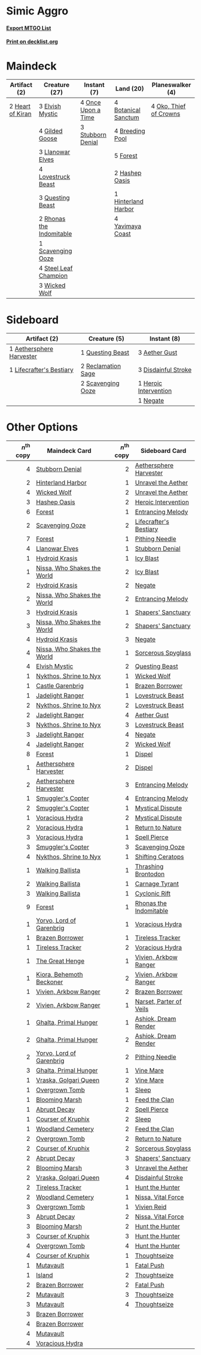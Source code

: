 # Simic Aggro

#### [Export MTGO List](../collection/Simic%20Aggro/Simic%20Aggro.txt)
#### [Print on decklist.org](http://decklist.org/?deckmain=4%09Botanical%20Sanctum%0A4%09Breeding%20Pool%0A3%09Elvish%20Mystic%0A5%09Forest%0A4%09Gilded%20Goose%0A2%09Hashep%20Oasis%0A2%09Heart%20of%20Kiran%0A1%09Hinterland%20Harbor%0A3%09Llanowar%20Elves%0A4%09Lovestruck%20Beast%0A4%09Oko,%20Thief%20of%20Crowns%0A4%09Once%20Upon%20a%20Time%0A3%09Questing%20Beast%0A2%09Rhonas%20the%20Indomitable%0A1%09Scavenging%20Ooze%0A4%09Steel%20Leaf%20Champion%0A3%09Stubborn%20Denial%0A3%09Wicked%20Wolf%0A4%09Yavimaya%20Coast&deckside=3%09Aether%20Gust%0A1%09Aethersphere%20Harvester%0A3%09Disdainful%20Stroke%0A1%09Heroic%20Intervention%0A1%09Lifecrafter's%20Bestiary%0A1%09Negate%0A1%09Questing%20Beast%0A2%09Reclamation%20Sage%0A2%09Scavenging%20Ooze)
# Maindeck

|                                       Artifact (2)                                        |                                           Creature (27)                                           |                                         Instant (7)                                         |                                          Land (20)                                           |                                        Planeswalker (4)                                         |
|-------------------------------------------------------------------------------------------|---------------------------------------------------------------------------------------------------|---------------------------------------------------------------------------------------------|----------------------------------------------------------------------------------------------|-------------------------------------------------------------------------------------------------|
|2 [Heart of Kiran](http://gatherer.wizards.com/Pages/Card/Details.aspx?multiverseid=423820)|3 [Elvish Mystic](http://gatherer.wizards.com/Pages/Card/Details.aspx?multiverseid=389499)         |4 [Once Upon a Time](http://gatherer.wizards.com/Pages/Card/Details.aspx?multiverseid=473131)|4 [Botanical Sanctum](http://gatherer.wizards.com/Pages/Card/Details.aspx?multiverseid=417817)|4 [Oko, Thief of Crowns](http://gatherer.wizards.com/Pages/Card/Details.aspx?multiverseid=473159)|
|                                                                                           |4 [Gilded Goose](http://gatherer.wizards.com/Pages/Card/Details.aspx?multiverseid=473122)          |3 [Stubborn Denial](http://gatherer.wizards.com/Pages/Card/Details.aspx?multiverseid=386673) |4 [Breeding Pool](http://gatherer.wizards.com/Pages/Card/Details.aspx?multiverseid=97088)     |                                                                                                 |
|                                                                                           |3 [Llanowar Elves](http://gatherer.wizards.com/Pages/Card/Details.aspx?multiverseid=129626)        |                                                                                             |5 [Forest](http://gatherer.wizards.com/Pages/Card/Details.aspx?multiverseid=439860)           |                                                                                                 |
|                                                                                           |4 [Lovestruck Beast](http://gatherer.wizards.com/Pages/Card/Details.aspx?multiverseid=473127)      |                                                                                             |2 [Hashep Oasis](http://gatherer.wizards.com/Pages/Card/Details.aspx?multiverseid=430866)     |                                                                                                 |
|                                                                                           |3 [Questing Beast](http://gatherer.wizards.com/Pages/Card/Details.aspx?multiverseid=473133)        |                                                                                             |1 [Hinterland Harbor](http://gatherer.wizards.com/Pages/Card/Details.aspx?multiverseid=443128)|                                                                                                 |
|                                                                                           |2 [Rhonas the Indomitable](http://gatherer.wizards.com/Pages/Card/Details.aspx?multiverseid=426884)|                                                                                             |4 [Yavimaya Coast](http://gatherer.wizards.com/Pages/Card/Details.aspx?multiverseid=129810)   |                                                                                                 |
|                                                                                           |1 [Scavenging Ooze](http://gatherer.wizards.com/Pages/Card/Details.aspx?multiverseid=420783)       |                                                                                             |                                                                                              |                                                                                                 |
|                                                                                           |4 [Steel Leaf Champion](http://gatherer.wizards.com/Pages/Card/Details.aspx?multiverseid=443070)   |                                                                                             |                                                                                              |                                                                                                 |
|                                                                                           |3 [Wicked Wolf](http://gatherer.wizards.com/Pages/Card/Details.aspx?multiverseid=473143)           |                                                                                             |                                                                                              |                                                                                                 |


# Sideboard

|                                           Artifact (2)                                            |                                        Creature (5)                                         |                                          Instant (8)                                           |
|---------------------------------------------------------------------------------------------------|---------------------------------------------------------------------------------------------|------------------------------------------------------------------------------------------------|
|1 [Aethersphere Harvester](http://gatherer.wizards.com/Pages/Card/Details.aspx?multiverseid=423809)|1 [Questing Beast](http://gatherer.wizards.com/Pages/Card/Details.aspx?multiverseid=473133)  |3 [Aether Gust](http://gatherer.wizards.com/Pages/Card/Details.aspx?multiverseid=466796)        |
|1 [Lifecrafter's Bestiary](http://gatherer.wizards.com/Pages/Card/Details.aspx?multiverseid=423829)|2 [Reclamation Sage](http://gatherer.wizards.com/Pages/Card/Details.aspx?multiverseid=389651)|3 [Disdainful Stroke](http://gatherer.wizards.com/Pages/Card/Details.aspx?multiverseid=420705)  |
|                                                                                                   |2 [Scavenging Ooze](http://gatherer.wizards.com/Pages/Card/Details.aspx?multiverseid=420783) |1 [Heroic Intervention](http://gatherer.wizards.com/Pages/Card/Details.aspx?multiverseid=423776)|
|                                                                                                   |                                                                                             |1 [Negate](http://gatherer.wizards.com/Pages/Card/Details.aspx?multiverseid=423707)             |


# Other Options

|*n*<sup>th</sup> copy|                                            Maindeck Card                                             |*n*<sup>th</sup> copy|                                          Sideboard Card                                          |
|--------------------:|------------------------------------------------------------------------------------------------------|--------------------:|--------------------------------------------------------------------------------------------------|
|                    4|[Stubborn Denial](http://gatherer.wizards.com/Pages/Card/Details.aspx?multiverseid=386673)            |                    2|[Aethersphere Harvester](http://gatherer.wizards.com/Pages/Card/Details.aspx?multiverseid=423809) |
|                    2|[Hinterland Harbor](http://gatherer.wizards.com/Pages/Card/Details.aspx?multiverseid=443128)          |                    1|[Unravel the Aether](http://gatherer.wizards.com/Pages/Card/Details.aspx?multiverseid=378515)     |
|                    4|[Wicked Wolf](http://gatherer.wizards.com/Pages/Card/Details.aspx?multiverseid=473143)                |                    2|[Unravel the Aether](http://gatherer.wizards.com/Pages/Card/Details.aspx?multiverseid=378515)     |
|                    3|[Hashep Oasis](http://gatherer.wizards.com/Pages/Card/Details.aspx?multiverseid=430866)               |                    2|[Heroic Intervention](http://gatherer.wizards.com/Pages/Card/Details.aspx?multiverseid=423776)    |
|                    6|[Forest](http://gatherer.wizards.com/Pages/Card/Details.aspx?multiverseid=439860)                     |                    1|[Entrancing Melody](http://gatherer.wizards.com/Pages/Card/Details.aspx?multiverseid=435207)      |
|                    2|[Scavenging Ooze](http://gatherer.wizards.com/Pages/Card/Details.aspx?multiverseid=420783)            |                    2|[Lifecrafter's Bestiary](http://gatherer.wizards.com/Pages/Card/Details.aspx?multiverseid=423829) |
|                    7|[Forest](http://gatherer.wizards.com/Pages/Card/Details.aspx?multiverseid=439860)                     |                    1|[Pithing Needle](http://gatherer.wizards.com/Pages/Card/Details.aspx?multiverseid=129526)         |
|                    4|[Llanowar Elves](http://gatherer.wizards.com/Pages/Card/Details.aspx?multiverseid=129626)             |                    1|[Stubborn Denial](http://gatherer.wizards.com/Pages/Card/Details.aspx?multiverseid=386673)        |
|                    1|[Hydroid Krasis](http://gatherer.wizards.com/Pages/Card/Details.aspx?multiverseid=457327)             |                    1|[Icy Blast](http://gatherer.wizards.com/Pages/Card/Details.aspx?multiverseid=386563)              |
|                    1|[Nissa, Who Shakes the World](http://gatherer.wizards.com/Pages/Card/Details.aspx?multiverseid=461096)|                    2|[Icy Blast](http://gatherer.wizards.com/Pages/Card/Details.aspx?multiverseid=386563)              |
|                    2|[Hydroid Krasis](http://gatherer.wizards.com/Pages/Card/Details.aspx?multiverseid=457327)             |                    2|[Negate](http://gatherer.wizards.com/Pages/Card/Details.aspx?multiverseid=423707)                 |
|                    2|[Nissa, Who Shakes the World](http://gatherer.wizards.com/Pages/Card/Details.aspx?multiverseid=461096)|                    2|[Entrancing Melody](http://gatherer.wizards.com/Pages/Card/Details.aspx?multiverseid=435207)      |
|                    3|[Hydroid Krasis](http://gatherer.wizards.com/Pages/Card/Details.aspx?multiverseid=457327)             |                    1|[Shapers' Sanctuary](http://gatherer.wizards.com/Pages/Card/Details.aspx?multiverseid=435362)     |
|                    3|[Nissa, Who Shakes the World](http://gatherer.wizards.com/Pages/Card/Details.aspx?multiverseid=461096)|                    2|[Shapers' Sanctuary](http://gatherer.wizards.com/Pages/Card/Details.aspx?multiverseid=435362)     |
|                    4|[Hydroid Krasis](http://gatherer.wizards.com/Pages/Card/Details.aspx?multiverseid=457327)             |                    3|[Negate](http://gatherer.wizards.com/Pages/Card/Details.aspx?multiverseid=423707)                 |
|                    4|[Nissa, Who Shakes the World](http://gatherer.wizards.com/Pages/Card/Details.aspx?multiverseid=461096)|                    1|[Sorcerous Spyglass](http://gatherer.wizards.com/Pages/Card/Details.aspx?multiverseid=435407)     |
|                    4|[Elvish Mystic](http://gatherer.wizards.com/Pages/Card/Details.aspx?multiverseid=389499)              |                    2|[Questing Beast](http://gatherer.wizards.com/Pages/Card/Details.aspx?multiverseid=473133)         |
|                    1|[Nykthos, Shrine to Nyx](http://gatherer.wizards.com/Pages/Card/Details.aspx?multiverseid=373713)     |                    1|[Wicked Wolf](http://gatherer.wizards.com/Pages/Card/Details.aspx?multiverseid=473143)            |
|                    1|[Castle Garenbrig](http://gatherer.wizards.com/Pages/Card/Details.aspx?multiverseid=473202)           |                    1|[Brazen Borrower](http://gatherer.wizards.com/Pages/Card/Details.aspx?multiverseid=473001)        |
|                    1|[Jadelight Ranger](http://gatherer.wizards.com/Pages/Card/Details.aspx?multiverseid=439793)           |                    1|[Lovestruck Beast](http://gatherer.wizards.com/Pages/Card/Details.aspx?multiverseid=473127)       |
|                    2|[Nykthos, Shrine to Nyx](http://gatherer.wizards.com/Pages/Card/Details.aspx?multiverseid=373713)     |                    2|[Lovestruck Beast](http://gatherer.wizards.com/Pages/Card/Details.aspx?multiverseid=473127)       |
|                    2|[Jadelight Ranger](http://gatherer.wizards.com/Pages/Card/Details.aspx?multiverseid=439793)           |                    4|[Aether Gust](http://gatherer.wizards.com/Pages/Card/Details.aspx?multiverseid=466796)            |
|                    3|[Nykthos, Shrine to Nyx](http://gatherer.wizards.com/Pages/Card/Details.aspx?multiverseid=373713)     |                    3|[Lovestruck Beast](http://gatherer.wizards.com/Pages/Card/Details.aspx?multiverseid=473127)       |
|                    3|[Jadelight Ranger](http://gatherer.wizards.com/Pages/Card/Details.aspx?multiverseid=439793)           |                    4|[Negate](http://gatherer.wizards.com/Pages/Card/Details.aspx?multiverseid=423707)                 |
|                    4|[Jadelight Ranger](http://gatherer.wizards.com/Pages/Card/Details.aspx?multiverseid=439793)           |                    2|[Wicked Wolf](http://gatherer.wizards.com/Pages/Card/Details.aspx?multiverseid=473143)            |
|                    8|[Forest](http://gatherer.wizards.com/Pages/Card/Details.aspx?multiverseid=439860)                     |                    1|[Dispel](http://gatherer.wizards.com/Pages/Card/Details.aspx?multiverseid=401858)                 |
|                    1|[Aethersphere Harvester](http://gatherer.wizards.com/Pages/Card/Details.aspx?multiverseid=423809)     |                    2|[Dispel](http://gatherer.wizards.com/Pages/Card/Details.aspx?multiverseid=401858)                 |
|                    2|[Aethersphere Harvester](http://gatherer.wizards.com/Pages/Card/Details.aspx?multiverseid=423809)     |                    3|[Entrancing Melody](http://gatherer.wizards.com/Pages/Card/Details.aspx?multiverseid=435207)      |
|                    1|[Smuggler's Copter](http://gatherer.wizards.com/Pages/Card/Details.aspx?multiverseid=417808)          |                    4|[Entrancing Melody](http://gatherer.wizards.com/Pages/Card/Details.aspx?multiverseid=435207)      |
|                    2|[Smuggler's Copter](http://gatherer.wizards.com/Pages/Card/Details.aspx?multiverseid=417808)          |                    1|[Mystical Dispute](http://gatherer.wizards.com/Pages/Card/Details.aspx?multiverseid=473020)       |
|                    1|[Voracious Hydra](http://gatherer.wizards.com/Pages/Card/Details.aspx?multiverseid=466954)            |                    2|[Mystical Dispute](http://gatherer.wizards.com/Pages/Card/Details.aspx?multiverseid=473020)       |
|                    2|[Voracious Hydra](http://gatherer.wizards.com/Pages/Card/Details.aspx?multiverseid=466954)            |                    1|[Return to Nature](http://gatherer.wizards.com/Pages/Card/Details.aspx?multiverseid=461102)       |
|                    3|[Voracious Hydra](http://gatherer.wizards.com/Pages/Card/Details.aspx?multiverseid=466954)            |                    1|[Spell Pierce](http://gatherer.wizards.com/Pages/Card/Details.aspx?multiverseid=425876)           |
|                    3|[Smuggler's Copter](http://gatherer.wizards.com/Pages/Card/Details.aspx?multiverseid=417808)          |                    3|[Scavenging Ooze](http://gatherer.wizards.com/Pages/Card/Details.aspx?multiverseid=420783)        |
|                    4|[Nykthos, Shrine to Nyx](http://gatherer.wizards.com/Pages/Card/Details.aspx?multiverseid=373713)     |                    1|[Shifting Ceratops](http://gatherer.wizards.com/Pages/Card/Details.aspx?multiverseid=466948)      |
|                    1|[Walking Ballista](http://gatherer.wizards.com/Pages/Card/Details.aspx?multiverseid=423848)           |                    1|[Thrashing Brontodon](http://gatherer.wizards.com/Pages/Card/Details.aspx?multiverseid=456570)    |
|                    2|[Walking Ballista](http://gatherer.wizards.com/Pages/Card/Details.aspx?multiverseid=423848)           |                    1|[Carnage Tyrant](http://gatherer.wizards.com/Pages/Card/Details.aspx?multiverseid=435334)         |
|                    3|[Walking Ballista](http://gatherer.wizards.com/Pages/Card/Details.aspx?multiverseid=423848)           |                    1|[Cyclonic Rift](http://gatherer.wizards.com/Pages/Card/Details.aspx?multiverseid=389477)          |
|                    9|[Forest](http://gatherer.wizards.com/Pages/Card/Details.aspx?multiverseid=439860)                     |                    1|[Rhonas the Indomitable](http://gatherer.wizards.com/Pages/Card/Details.aspx?multiverseid=426884) |
|                    1|[Yorvo, Lord of Garenbrig](http://gatherer.wizards.com/Pages/Card/Details.aspx?multiverseid=473147)   |                    1|[Voracious Hydra](http://gatherer.wizards.com/Pages/Card/Details.aspx?multiverseid=466954)        |
|                    1|[Brazen Borrower](http://gatherer.wizards.com/Pages/Card/Details.aspx?multiverseid=473001)            |                    1|[Tireless Tracker](http://gatherer.wizards.com/Pages/Card/Details.aspx?multiverseid=409997)       |
|                    1|[Tireless Tracker](http://gatherer.wizards.com/Pages/Card/Details.aspx?multiverseid=409997)           |                    2|[Voracious Hydra](http://gatherer.wizards.com/Pages/Card/Details.aspx?multiverseid=466954)        |
|                    1|[The Great Henge](http://gatherer.wizards.com/Pages/Card/Details.aspx?multiverseid=473123)            |                    1|[Vivien, Arkbow Ranger](http://gatherer.wizards.com/Pages/Card/Details.aspx?multiverseid=466953)  |
|                    1|[Kiora, Behemoth Beckoner](http://gatherer.wizards.com/Pages/Card/Details.aspx?multiverseid=461159)   |                    2|[Vivien, Arkbow Ranger](http://gatherer.wizards.com/Pages/Card/Details.aspx?multiverseid=466953)  |
|                    1|[Vivien, Arkbow Ranger](http://gatherer.wizards.com/Pages/Card/Details.aspx?multiverseid=466953)      |                    2|[Brazen Borrower](http://gatherer.wizards.com/Pages/Card/Details.aspx?multiverseid=473001)        |
|                    2|[Vivien, Arkbow Ranger](http://gatherer.wizards.com/Pages/Card/Details.aspx?multiverseid=466953)      |                    1|[Narset, Parter of Veils](http://gatherer.wizards.com/Pages/Card/Details.aspx?multiverseid=460988)|
|                    1|[Ghalta, Primal Hunger](http://gatherer.wizards.com/Pages/Card/Details.aspx?multiverseid=456564)      |                    1|[Ashiok, Dream Render](http://gatherer.wizards.com/Pages/Card/Details.aspx?multiverseid=461155)   |
|                    2|[Ghalta, Primal Hunger](http://gatherer.wizards.com/Pages/Card/Details.aspx?multiverseid=456564)      |                    2|[Ashiok, Dream Render](http://gatherer.wizards.com/Pages/Card/Details.aspx?multiverseid=461155)   |
|                    2|[Yorvo, Lord of Garenbrig](http://gatherer.wizards.com/Pages/Card/Details.aspx?multiverseid=473147)   |                    2|[Pithing Needle](http://gatherer.wizards.com/Pages/Card/Details.aspx?multiverseid=129526)         |
|                    3|[Ghalta, Primal Hunger](http://gatherer.wizards.com/Pages/Card/Details.aspx?multiverseid=456564)      |                    1|[Vine Mare](http://gatherer.wizards.com/Pages/Card/Details.aspx?multiverseid=447343)              |
|                    1|[Vraska, Golgari Queen](http://gatherer.wizards.com/Pages/Card/Details.aspx?multiverseid=452963)      |                    2|[Vine Mare](http://gatherer.wizards.com/Pages/Card/Details.aspx?multiverseid=447343)              |
|                    1|[Overgrown Tomb](http://gatherer.wizards.com/Pages/Card/Details.aspx?multiverseid=405103)             |                    1|[Sleep](http://gatherer.wizards.com/Pages/Card/Details.aspx?multiverseid=405385)                  |
|                    1|[Blooming Marsh](http://gatherer.wizards.com/Pages/Card/Details.aspx?multiverseid=417816)             |                    1|[Feed the Clan](http://gatherer.wizards.com/Pages/Card/Details.aspx?multiverseid=386535)          |
|                    1|[Abrupt Decay](http://gatherer.wizards.com/Pages/Card/Details.aspx?multiverseid=456061)               |                    2|[Spell Pierce](http://gatherer.wizards.com/Pages/Card/Details.aspx?multiverseid=425876)           |
|                    1|[Courser of Kruphix](http://gatherer.wizards.com/Pages/Card/Details.aspx?multiverseid=442153)         |                    2|[Sleep](http://gatherer.wizards.com/Pages/Card/Details.aspx?multiverseid=405385)                  |
|                    1|[Woodland Cemetery](http://gatherer.wizards.com/Pages/Card/Details.aspx?multiverseid=443136)          |                    2|[Feed the Clan](http://gatherer.wizards.com/Pages/Card/Details.aspx?multiverseid=386535)          |
|                    2|[Overgrown Tomb](http://gatherer.wizards.com/Pages/Card/Details.aspx?multiverseid=405103)             |                    2|[Return to Nature](http://gatherer.wizards.com/Pages/Card/Details.aspx?multiverseid=461102)       |
|                    2|[Courser of Kruphix](http://gatherer.wizards.com/Pages/Card/Details.aspx?multiverseid=442153)         |                    2|[Sorcerous Spyglass](http://gatherer.wizards.com/Pages/Card/Details.aspx?multiverseid=435407)     |
|                    2|[Abrupt Decay](http://gatherer.wizards.com/Pages/Card/Details.aspx?multiverseid=456061)               |                    3|[Shapers' Sanctuary](http://gatherer.wizards.com/Pages/Card/Details.aspx?multiverseid=435362)     |
|                    2|[Blooming Marsh](http://gatherer.wizards.com/Pages/Card/Details.aspx?multiverseid=417816)             |                    3|[Unravel the Aether](http://gatherer.wizards.com/Pages/Card/Details.aspx?multiverseid=378515)     |
|                    2|[Vraska, Golgari Queen](http://gatherer.wizards.com/Pages/Card/Details.aspx?multiverseid=452963)      |                    4|[Disdainful Stroke](http://gatherer.wizards.com/Pages/Card/Details.aspx?multiverseid=420705)      |
|                    2|[Tireless Tracker](http://gatherer.wizards.com/Pages/Card/Details.aspx?multiverseid=409997)           |                    1|[Hunt the Hunter](http://gatherer.wizards.com/Pages/Card/Details.aspx?multiverseid=373668)        |
|                    2|[Woodland Cemetery](http://gatherer.wizards.com/Pages/Card/Details.aspx?multiverseid=443136)          |                    1|[Nissa, Vital Force](http://gatherer.wizards.com/Pages/Card/Details.aspx?multiverseid=417736)     |
|                    3|[Overgrown Tomb](http://gatherer.wizards.com/Pages/Card/Details.aspx?multiverseid=405103)             |                    1|[Vivien Reid](http://gatherer.wizards.com/Pages/Card/Details.aspx?multiverseid=447344)            |
|                    3|[Abrupt Decay](http://gatherer.wizards.com/Pages/Card/Details.aspx?multiverseid=456061)               |                    2|[Nissa, Vital Force](http://gatherer.wizards.com/Pages/Card/Details.aspx?multiverseid=417736)     |
|                    3|[Blooming Marsh](http://gatherer.wizards.com/Pages/Card/Details.aspx?multiverseid=417816)             |                    2|[Hunt the Hunter](http://gatherer.wizards.com/Pages/Card/Details.aspx?multiverseid=373668)        |
|                    3|[Courser of Kruphix](http://gatherer.wizards.com/Pages/Card/Details.aspx?multiverseid=442153)         |                    3|[Hunt the Hunter](http://gatherer.wizards.com/Pages/Card/Details.aspx?multiverseid=373668)        |
|                    4|[Overgrown Tomb](http://gatherer.wizards.com/Pages/Card/Details.aspx?multiverseid=405103)             |                    4|[Hunt the Hunter](http://gatherer.wizards.com/Pages/Card/Details.aspx?multiverseid=373668)        |
|                    4|[Courser of Kruphix](http://gatherer.wizards.com/Pages/Card/Details.aspx?multiverseid=442153)         |                    1|[Thoughtseize](http://gatherer.wizards.com/Pages/Card/Details.aspx?multiverseid=438676)           |
|                    1|[Mutavault](http://gatherer.wizards.com/Pages/Card/Details.aspx?multiverseid=370733)                  |                    1|[Fatal Push](http://gatherer.wizards.com/Pages/Card/Details.aspx?multiverseid=423724)             |
|                    1|[Island](http://gatherer.wizards.com/Pages/Card/Details.aspx?multiverseid=439857)                     |                    2|[Thoughtseize](http://gatherer.wizards.com/Pages/Card/Details.aspx?multiverseid=438676)           |
|                    2|[Brazen Borrower](http://gatherer.wizards.com/Pages/Card/Details.aspx?multiverseid=473001)            |                    2|[Fatal Push](http://gatherer.wizards.com/Pages/Card/Details.aspx?multiverseid=423724)             |
|                    2|[Mutavault](http://gatherer.wizards.com/Pages/Card/Details.aspx?multiverseid=370733)                  |                    3|[Thoughtseize](http://gatherer.wizards.com/Pages/Card/Details.aspx?multiverseid=438676)           |
|                    3|[Mutavault](http://gatherer.wizards.com/Pages/Card/Details.aspx?multiverseid=370733)                  |                    4|[Thoughtseize](http://gatherer.wizards.com/Pages/Card/Details.aspx?multiverseid=438676)           |
|                    3|[Brazen Borrower](http://gatherer.wizards.com/Pages/Card/Details.aspx?multiverseid=473001)            |                     |                                                                                                  |
|                    4|[Brazen Borrower](http://gatherer.wizards.com/Pages/Card/Details.aspx?multiverseid=473001)            |                     |                                                                                                  |
|                    4|[Mutavault](http://gatherer.wizards.com/Pages/Card/Details.aspx?multiverseid=370733)                  |                     |                                                                                                  |
|                    4|[Voracious Hydra](http://gatherer.wizards.com/Pages/Card/Details.aspx?multiverseid=466954)            |                     |                                                                                                  |

